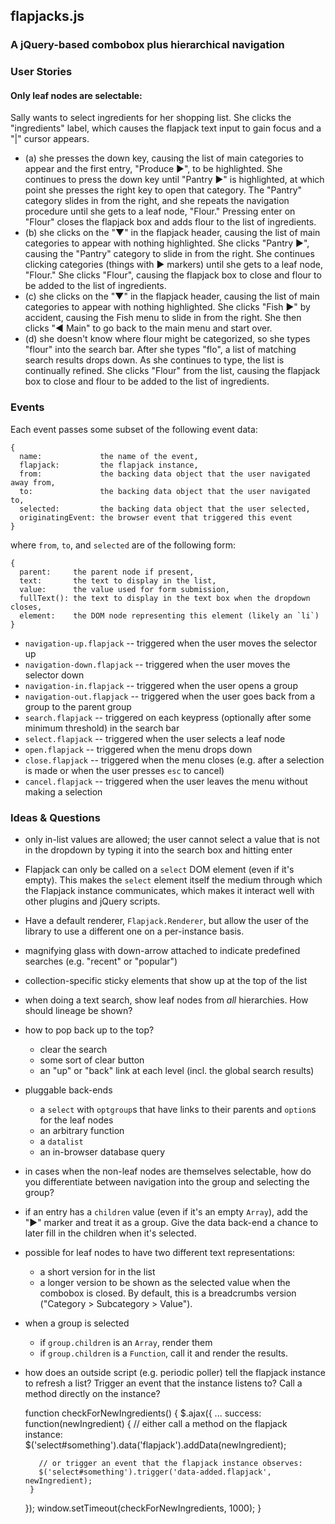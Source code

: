 ## flapjacks.js
### A jQuery-based combobox plus hierarchical navigation

### User Stories

#### Only leaf nodes are selectable:

Sally wants to select ingredients for her shopping list. She clicks the
"ingredients" label, which causes the flapjack text input to gain focus
and a "|" cursor appears.

  * (a) she presses the down key, causing the list of main categories to
    appear and the first entry, "Produce ►", to be highlighted. She
    continues to press the down key until "Pantry ►" is highlighted, at
    which point she presses the right key to open that category. The
    "Pantry" category slides in from the right, and she repeats the
    navigation procedure until she gets to a leaf node, "Flour." Pressing
    enter on "Flour" closes the flapjack box and adds flour to the list of
    ingredients.
  * (b) she clicks on the "▼" in the flapjack header, causing the list
    of main categories to appear with nothing highlighted. She clicks
    "Pantry ►", causing the "Pantry" category to slide in from the right.
    She continues clicking categories (things with ► markers) until she
    gets to a leaf node, "Flour." She clicks "Flour", causing the
    flapjack box to close and flour to be added to the list of ingredients.
  * (c) she clicks on the "▼" in the flapjack header, causing the list of
    main categories to appear with nothing highlighted. She clicks
    "Fish ►" by accident, causing the Fish menu to slide in from the right.
    She then clicks "◀ Main" to go back to the main menu and start over.
  * (d) she doesn't know where flour might be categorized, so she types
    "flour" into the search bar. After she types "flo", a list of matching
    search results drops down. As she continues to type, the list is
    continually refined. She clicks "Flour" from the list, causing the
    flapjack box to close and flour to be added to the list of ingredients.

### Events

Each event passes some subset of the following event data:

    {
      name:             the name of the event,
      flapjack:         the flapjack instance,
      from:             the backing data object that the user navigated away from,
      to:               the backing data object that the user navigated to,
      selected:         the backing data object that the user selected,
      originatingEvent: the browser event that triggered this event
    }

where `from`, `to`, and `selected` are of the following form:

    {
      parent:     the parent node if present,
      text:       the text to display in the list,
      value:      the value used for form submission,
      fullText(): the text to display in the text box when the dropdown closes,
      element:    the DOM node representing this element (likely an `li`)
    }

 * `navigation-up.flapjack` -- triggered when the user moves the selector up
 * `navigation-down.flapjack` -- triggered when the user moves the selector down
 * `navigation-in.flapjack` -- triggered when the user opens a group
 * `navigation-out.flapjack` -- triggered when the user goes back from a group
   to the parent group
 * `search.flapjack` -- triggered on each keypress (optionally after some
   minimum threshold) in the search bar
 * `select.flapjack` -- triggered when the user selects a leaf node
 * `open.flapjack` -- triggered when the menu drops down
 * `close.flapjack` -- triggered when the menu closes (e.g. after a selection
   is made or when the user presses `esc` to cancel)
 * `cancel.flapjack` -- triggered when the user leaves the menu without
   making a selection

### Ideas & Questions

 * only in-list values are allowed; the user cannot select a value
   that is not in the dropdown by typing it into the search box and
   hitting enter
 * Flapjack can only be called on a `select` DOM element (even if it's empty).
   This makes the `select` element itself the medium through which the
   Flapjack instance communicates, which makes it interact well with other
   plugins and jQuery scripts.
 * Have a default renderer, `Flapjack.Renderer`, but allow the user of the
   library to use a different one on a per-instance basis.
 * magnifying glass with down-arrow attached to indicate predefined searches
   (e.g. "recent" or "popular")
 * collection-specific sticky elements that show up at the top of the list
 * when doing a text search, show leaf nodes from *all* hierarchies. How
   should lineage be shown?
 * how to pop back up to the top?
   * clear the search
   * some sort of clear button
   * an "up" or "back" link at each level (incl. the global search results)
 * pluggable back-ends
   * a `select` with `optgroup`s that have links to their parents and
     `option`s for the leaf nodes
   * an arbitrary function
   * a `datalist`
   * an in-browser database query
 * in cases when the non-leaf nodes are themselves selectable, how do you
   differentiate between navigation into the group and selecting the group?
 * if an entry has a `children` value (even if it's an empty `Array`), add
   the "►" marker and treat it as a group. Give the data back-end a chance
   to later fill in the children when it's selected.
 * possible for leaf nodes to have two different text representations:
    * a short version for in the list
    * a longer version to be shown as the selected value when the
      combobox is closed. By default, this is a breadcrumbs version
      ("Category > Subcategory > Value").
 * when a group is selected
   * if `group.children` is an `Array`, render them
   * if `group.children` is a `Function`, call it and render the results.
 * how does an outside script (e.g. periodic poller)
   tell the flapjack instance to refresh a list? Trigger an event that
   the instance listens to? Call a method directly on the instance?

    function checkForNewIngredients() {
      $.ajax({
        ...
        success: function(newIngredient) {
          // either call a method on the flapjack instance:
          $('select#something').data('flapjack').addData(newIngredient);

          // or trigger an event that the flapjack instance observes:
          $('select#something').trigger('data-added.flapjack', newIngredient);
        }
      });
      window.setTimeout(checkForNewIngredients, 1000);
    }